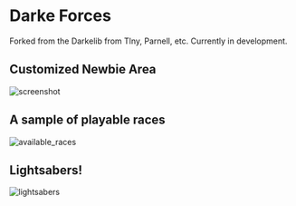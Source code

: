 # Darke Forces
Forked from the Darkelib from Tlny, Parnell, etc.  Currently in development.

## Customized Newbie Area
![screenshot](https://i.imgur.com/ZMvgc73.png)

## A sample of playable races
![available_races](https://i.imgur.com/g23BOkK.png)

## Lightsabers!
![lightsabers](https://i.imgur.com/H8B3fH5.png)
